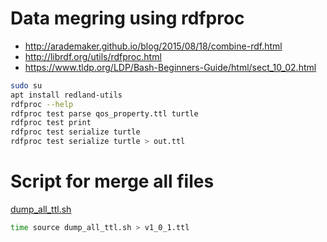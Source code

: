 # Data megring using rdfproc
- http://arademaker.github.io/blog/2015/08/18/combine-rdf.html
- http://librdf.org/utils/rdfproc.html
- https://www.tldp.org/LDP/Bash-Beginners-Guide/html/sect_10_02.html

```bash
sudo su
apt install redland-utils
rdfproc --help
rdfproc test parse qos_property.ttl turtle
rdfproc test print
rdfproc test serialize turtle
rdfproc test serialize turtle > out.ttl
```
# Script for merge all files
[dump_all_ttl.sh](dump_all_ttl.sh)
```bash
time source dump_all_ttl.sh > v1_0_1.ttl
```
